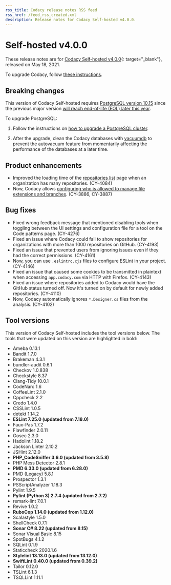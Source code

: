 ```yaml
---
rss_title: Codacy release notes RSS feed
rss_href: /feed_rss_created.xml
description: Release notes for Codacy Self-hosted v4.0.0.
---
```


# Self-hosted v4.0.0

These release notes are for [Codacy Self-hosted v4.0.0](https://github.com/codacy/chart/releases/tag/4.0.0){: target="_blank"}, released on May 18, 2021.

To upgrade Codacy, follow [these instructions](../../chart/maintenance/upgrade.md).

## Breaking changes

This version of Codacy Self-hosted requires [PostgreSQL version 10.15](https://docs.codacy.com/v4.0/chart/requirements/#postgresql-server-setup) since the previous major version [will reach end-of-life (EOL) later this year](https://www.postgresql.org/support/versioning/).

To upgrade PostgreSQL:

1.  Follow the instructions on [how to upgrade a PostgreSQL cluster](https://www.postgresql.org/docs/10/upgrading.html).

1.  After the upgrade, clean the Codacy databases with [vacuumdb](https://www.postgresql.org/docs/10/app-vacuumdb.html) to prevent the <span class="skip-vale">autovacuum</a> feature from momentarily affecting the performance of the databases at a later time.

## Product enhancements

-   Improved the loading time of the [repositories list](https://docs.codacy.com/v4.0/organizations/managing-repositories/) page when an organization has many repositories. (CY-4084)
-   Now, Codacy allows [configuring who is allowed to manage file extensions and branches](https://docs.codacy.com/v4.0/organizations/roles-and-permissions-for-synced-organizations/#change-analysis-configuration). (CY-3886, CY-3887)

## Bug fixes

-   Fixed wrong feedback message that mentioned disabling tools when toggling between the UI settings and configuration file for a tool on the Code patterns page. (CY-4276)
-   Fixed an issue where Codacy could fail to show repositories for organizations with more than 1000 repositories on GitHub. (CY-4193)
-   Fixed an issue that prevented users from ignoring issues even if they had the correct permissions. (CY-4161)
-   Now, you can use `.eslintrc.cjs` files to configure ESLint in your project. (CY-4146)
-   Fixed an issue that caused some cookies to be transmitted in plaintext when accessing `app.codacy.com` via HTTP with Firefox. (CY-4143)
-   Fixed an issue where repositories added to Codacy would have the GitHub status turned off. Now it's turned on by default for newly added repositories. (CY-4110)
-   Now, Codacy automatically ignores `*.Designer.cs` files from the analysis. (CY-4102)

## Tool versions

This version of Codacy Self-hosted includes the tool versions below. The tools that were updated on this version are highlighted in bold:

-   Ameba 0.13.1
-   Bandit 1.7.0
-   Brakeman 4.3.1
-   bundler-audit 0.6.1
-   Checkov 1.0.838
-   Checkstyle 8.37
-   Clang-Tidy 10.0.1
-   CodeNarc 1.6
-   CoffeeLint 2.1.0
-   Cppcheck 2.2
-   Credo 1.4.0
-   CSSLint 1.0.5
-   detekt 1.14.2
-   **ESLint 7.25.0 (updated from 7.18.0)**
-   Faux-Pas 1.7.2
-   Flawfinder 2.0.11
-   Gosec 2.3.0
-   Hadolint 1.18.2
-   Jackson Linter 2.10.2
-   JSHint 2.12.0
-   **PHP_CodeSniffer 3.6.0 (updated from 3.5.8)**
-   PHP Mess Detector 2.8.1
-   **PMD 6.33.0 (updated from 6.28.0)**
-   PMD (Legacy) 5.8.1
-   Prospector 1.3.1
-   PSScriptAnalyzer 1.18.3
-   Pylint 1.9.5
-   **Pylint (Python 3) 2.7.4 (updated from 2.7.2)**
-   remark-lint 7.0.1
-   Revive 1.0.2
-   **RuboCop 1.14.0 (updated from 1.12.0)**
-   Scalastyle 1.5.0
-   ShellCheck 0.7.1
-   **Sonar C# 8.22 (updated from 8.15)**
-   Sonar Visual Basic 8.15
-   SpotBugs 4.1.2
-   SQLint 0.1.9
-   Staticcheck 2020.1.6
-   **Stylelint 13.13.0 (updated from 13.12.0)**
-   **SwiftLint 0.40.0 (updated from 0.39.2)**
-   Tailor 0.12.0
-   TSLint 6.1.3
-   TSQLLint 1.11.1
